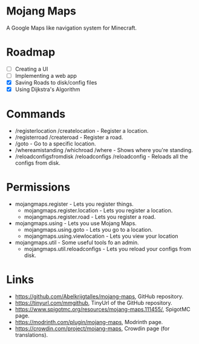 # Mojang Maps

A Google Maps like navigation system for Minecraft.

# Roadmap

- [ ] Creating a UI
- [ ] Implementing a web app
- [X] Saving Roads to disk/config files
- [X] Using Dijkstra's Algorithm

# Commands

- /registerlocation /createlocation - Register a location.
- /registerroad /createroad - Register a road.
- /goto - Go to a specific location.
- /whereamistanding /whichroad /where - Shows where you're standing.
- /reloadconfigsfromdisk /reloadconfigs /reloadconfig - Reloads all the configs from disk.

# Permissions

- mojangmaps.register - Lets you register things.
    - mojangmaps.register.location - Lets you register a location.
    - mojangmaps.register.road - Lets you register a road.
- mojangmaps.using - Lets you use Mojang Maps.
    - mojangmaps.using.goto - Lets you go to a location.
    - mojangmaps.using.viewlocation - Lets you view your location
- mojangmaps.util - Some useful tools fo an admin.
    - mojangmaps.util.reloadconfigs - Lets you reload your configs from disk.

# Links

- https://github.com/Abelkrijgtalles/mojang-maps, GitHub repository.
- https://tinyurl.com/mmgithub, TinyUrl of the GitHub repository.
- https://www.spigotmc.org/resources/mojang-maps.111455/, SpigotMC page.
- https://modrinth.com/plugin/mojang-maps, Modrinth page.
- https://crowdin.com/project/mojang-maps, Crowdin page (for translations).